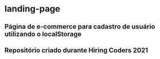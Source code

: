 # landing-page
## Página de e-commerce para cadastro de usuário utilizando o localStorage
## Repositório criado durante Hiring Coders 2021
